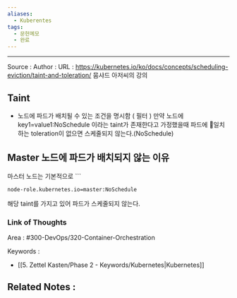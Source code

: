 ```yaml
---
aliases:
  - Kuberentes
tags:
  - 문헌메모
  - 완료
---
```



---


Source :
Author : 
URL : https://kubernetes.io/ko/docs/concepts/scheduling-eviction/taint-and-toleration/
뭄샤드 아저씨의 강의 

## Taint
- 노드에 파드가 배치될 수 있는 조건을 명시함 ( 필터 )
만약 노드에 key1=value1:NoSchedule 이라는 taint가 존재한다고 가정했을때 파드에 일치하는 toleration이 없으면 스케줄되지 않는다.(NoSchedule)

## Master 노드에 파드가 배치되지 않는 이유
마스터 노드는 기본적으로 ```
```
node-role.kubernetes.io=master:NoSchedule
```
해당 taint를 가지고 있어 파드가 스케줄되지 않는다.
### Link of Thoughts
Area : #300-DevOps/320-Container-Orchestration 

Keywords :
- [[5. Zettel Kasten/Phase 2 - Keywords/Kubernetes|Kubernetes]]

Related Notes : 
- 